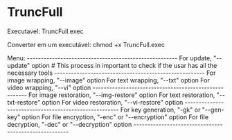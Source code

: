# TruncFull
Executavel: TruncFull.exec

Converter em um executável:
	chmod +x TruncFull.exec


Menu:
	------------------------------------------------------
	For update, "--update" option
		# This process in important to check if the usar has all the necessary tools
	------------------------------------------------------
	For image wrapping, "--image" option
	For text wrapping, "--txt" option
	For video wrapping, "--vi" option
	------------------------------------------------------
	For image restoration, "--img-restore" option
	For text restoration, "--txt-restore" option
	For video restoration, "--vi-restore" option
	------------------------------------------------------
	For key generation, "-gk" or "--gen-key" option
	For file encryption, "-enc" or "--encryption" option
	For file decryption, "-dec" or "--decryption" option
	------------------------------------------------------


